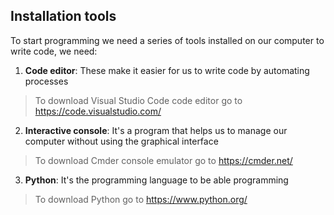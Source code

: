 ## Installation tools

To start programming we need a series of tools installed on our computer to write code, we need:  

1. **Code editor**: These make it easier for us to write code by automating processes  

> To download Visual Studio Code code editor go to https://code.visualstudio.com/

2. **Interactive console**: It's a program that helps us to manage our computer without using the graphical interface  

> To download Cmder console emulator go to https://cmder.net/

3. **Python**: It's the programming language to be able programming  

> To download Python go to https://www.python.org/

